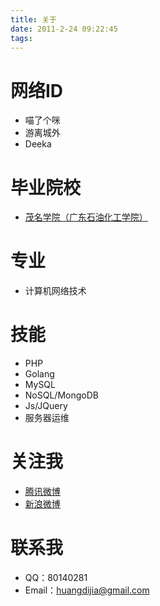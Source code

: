 ```yaml
---
title: 关于
date: 2011-2-24 09:22:45
tags:
---
```


# 网络ID
- 喵了个咪
- 游离城外
- Deeka
<!--more-->
# 毕业院校
- [茂名学院（广东石油化工学院）](http://www.gdpa.edu.cn/)

# 专业
- 计算机网络技术

# 技能
- PHP
- Golang
- MySQL
- NoSQL/MongoDB
- Js/JQuery
- 服务器运维

# 关注我
- [腾讯微博](http://t.qq.com/huangdijia)
- [新浪微博](http://www.weibo.com/huangdijia)

# 联系我
- QQ：80140281
- Email：huangdijia@gmail.com